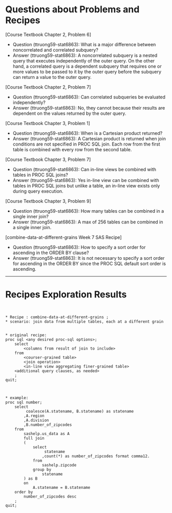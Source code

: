 
# Questions about Problems and Recipes



[Course Textbook Chapter 2, Problem 6]
- Question (ttruong59-stat6863): What is a major difference between noncorrelated and correlated subquery?
- Answer (ttruong59-stat6863): A noncorrelated subquery is a nested query that executes independently of the outer query. On the other hand, a correlated query is a dependent subquery that requires one or more values to be passed to it by the outer query before the subquery can return a value to the outer query.



[Course Textbook Chapter 2, Problem 7]
- Question (ttruong59-stat6863): Can correlated subqueries be evaluated independently?
- Answer (ttruong59-stat6863): No, they cannot because their results are dependent on the values returned by the outer query.



[Course Textbook Chapter 3, Problem 1]
- Question (ttruong59-stat6863): When is a Cartesian product returned?
- Answer (ttruong59-stat6863): A Cartesian product is returned when join conditions are not specified in PROC SQL join. Each row from the first table is combined with every row from the second table.



[Course Textbook Chapter 3, Problem 7]
- Question (ttruong59-stat6863): Can in-line views be combined with tables in PROC SQL joins?
- Answer (ttruong59-stat6863): Yes in-line view can be combined with tables in PROC SQL joins but unlike a table, an in-line view exists only during query execution.



[Course Textbook Chapter 3, Problem 9]
- Question (ttruong59-stat6863): How many tables can be combined in a single inner join?
- Answer (ttruong59-stat6863): A max of 256 tables can be combined in a single inner join.



[combine-data-at-different-grains Week 7 SAS Recipe]
- Question (ttruong59-stat6863): How to specify a sort order for ascending in the ORDER BY clause?
- Answer (ttruong59-stat6863): It is not necessary to specify a sort order for ascending in the ORDER BY since the PROC SQL default sort order is ascending.



***



# Recipes Exploration Results



```


* Recipe : combine-data-at-different-grains ;
* scenario: join data from multiple tables, each at a different grain


* original recipe:
proc sql <any desired proc-sql options>;
    select
        <columns from result of join to include>
    from
        <courser-grained table>
        <join operation>
        <in-line view aggregating finer-grained table>
    <additional query clauses, as needed>
    ;
quit;



* example:
proc sql number;
    select
         coalesce(A.statename, B.statename) as statename
        ,A.region
        ,A.division
        ,B.number_of_zipcodes
    from
        sashelp.us_data as A
        full join
        (
            select
                 statename
                ,count(*) as number_of_zipcodes format comma12.
            from
                sashelp.zipcode
            group by
                statename
        ) as B
        on
            A.statename = B.statename
    order by
        number_of_zipcodes desc
    ;
quit;



```
